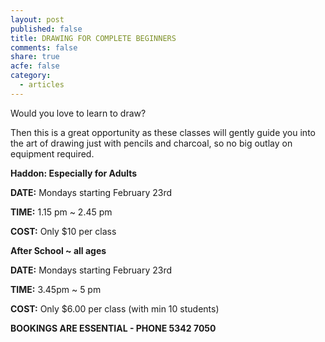 ```yaml
---
layout: post
published: false
title: DRAWING FOR COMPLETE BEGINNERS
comments: false
share: true
acfe: false
category: 
  - articles
---
```


Would you love to learn to draw?

Then this is a great opportunity as these classes will gently guide you into the art
of drawing just with pencils and charcoal, so no big outlay on equipment required.

**Haddon: Especially for Adults**

**DATE:** Mondays starting February 23rd

**TIME:** 1.15 pm ~ 2.45 pm

**COST:** Only $10 per class

**After School ~ all ages**

**DATE:** Mondays starting February 23rd

**TIME:** 3.45pm ~ 5 pm

**COST:** Only $6.00 per class (with min 10 students)

**BOOKINGS ARE ESSENTIAL - PHONE 5342 7050**